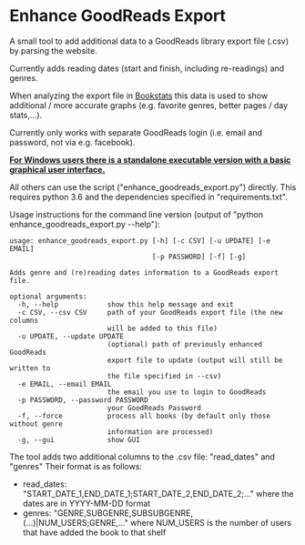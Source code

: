 # Enhance GoodReads Export

A small tool to add additional data to a GoodReads library export file (.csv) by parsing the website.

Currently adds reading dates (start and finish, including re-readings) and genres.

When analyzing the export file in [Bookstats](https://almoturg.com/bookstats/) this data is used to show
additional / more accurate graphs (e.g. favorite genres, better pages / day stats,...).

Currently only works with separate GoodReads login (i.e. email and password, not via e.g. facebook).

**[For Windows users there is a standalone executable version with a basic graphical user interface.](https://github.com/PaulKlinger/Enhance-GoodReads-Export/releases/download/v0.4/enhance_goodreads_export_gui.exe)**

All others can use the script ("enhance_goodreads_export.py") directly. This requires python 3.6 and the
dependencies specified in "requirements.txt".

Usage instructions for the command line version (output of "python enhance_goodreads_export.py --help"):

```commandline
usage: enhance_goodreads_export.py [-h] [-c CSV] [-u UPDATE] [-e EMAIL]
                                   [-p PASSWORD] [-f] [-g]

Adds genre and (re)reading dates information to a GoodReads export file.

optional arguments:
  -h, --help            show this help message and exit
  -c CSV, --csv CSV     path of your GoodReads export file (the new columns
                        will be added to this file)
  -u UPDATE, --update UPDATE
                        (optional) path of previously enhanced GoodReads
                        export file to update (output will still be written to
                        the file specified in --csv)
  -e EMAIL, --email EMAIL
                        the email you use to login to GoodReads
  -p PASSWORD, --password PASSWORD
                        your GoodReads Password
  -f, --force           process all books (by default only those without genre
                        information are processed)
  -g, --gui             show GUI
```

The tool adds two additional columns to the .csv file: "read_dates" and "genres"
Their format is as follows:

* read_dates: "START_DATE_1,END_DATE_1;START_DATE_2,END_DATE_2;..." where the dates are in YYYY-MM-DD format
* genres: "GENRE,SUBGENRE,SUBSUBGENRE,(...)|NUM_USERS;GENRE,..." where NUM_USERS is the number of users that have
added the book to that shelf